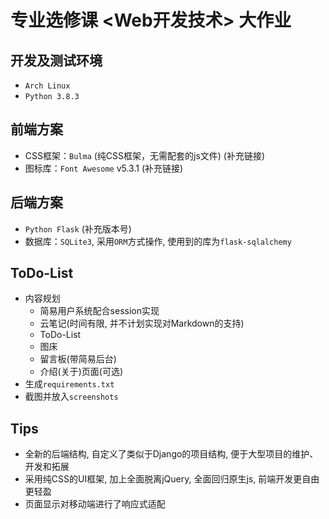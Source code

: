 # 专业选修课 <Web开发技术> 大作业

## 开发及测试环境

- `Arch Linux`
- `Python 3.8.3`

## 前端方案

- CSS框架：`Bulma` (纯CSS框架，无需配套的js文件) (补充链接)
- 图标库：`Font Awesome` v5.3.1 (补充链接)

## 后端方案

- `Python Flask` (补充版本号)
- 数据库：`SQLite3`, 采用`ORM`方式操作, 使用到的库为`flask-sqlalchemy`

## ToDo-List

- 内容规划
    - 简易用户系统配合session实现
    - 云笔记(时间有限, 并不计划实现对Markdown的支持)
    - ToDo-List
    - 图床
    - 留言板(带简易后台)
    - 介绍(关于)页面(可选)
- 生成`requirements.txt`
- 截图并放入`screenshots`

## Tips

- 全新的后端结构, 自定义了类似于Django的项目结构, 便于大型项目的维护、开发和拓展
- 采用纯CSS的UI框架, 加上全面脱离jQuery, 全面回归原生js, 前端开发更自由更轻盈
- 页面显示对移动端进行了响应式适配

